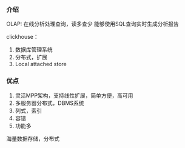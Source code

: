 ### 介绍

OLAP: 在线分析处理查询，读多查少
能够使用SQL查询实时生成分析报告


clickhouse： 
1. 数据库管理系统
2. 分布式，扩展
3. Local attached store 


### 优点

1. 灵活MPP架构，支持线性扩展，简单方便，高可用
2. 多服务器分布式，DBMS系统
3. 列式，索引
4. 容错
5. 功能多

海量数据存储，分布式


### 
